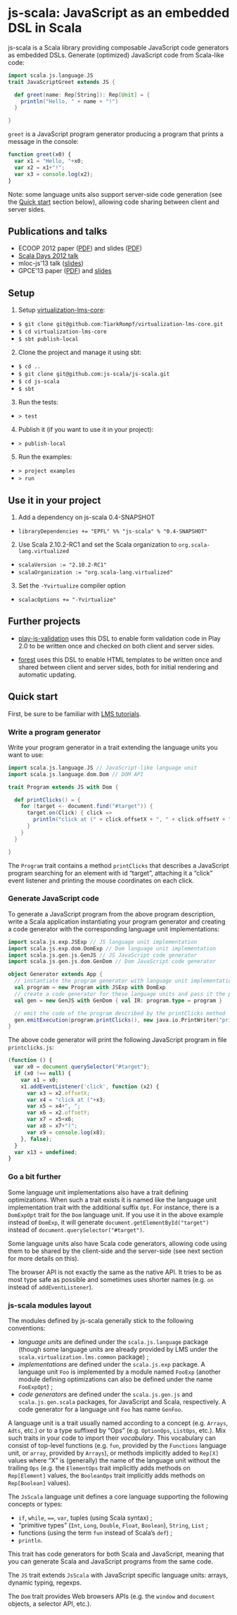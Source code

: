 # js-scala: JavaScript as an embedded DSL in Scala #

js-scala is a Scala library providing composable JavaScript code generators as embedded DSLs. Generate (optimized) JavaScript code from Scala-like code:

```scala
import scala.js.language.JS
trait JavaScriptGreet extends JS {

  def greet(name: Rep[String]): Rep[Unit] = {
    println("Hello, " + name + "!")
  }

}
```

`greet` is a JavaScript program generator producing a program that prints a message in the console:

```javascript
function greet(x0) {
  var x1 = "Hello, "+x0;
  var x2 = x1+"!";
  var x3 = console.log(x2);
}
```

Note: some language units also support server-side code generation (see the [Quick start](#quick-start) section below), allowing code sharing between client and server sides.

## Publications and talks

* ECOOP 2012 paper ([PDF](http://infoscience.epfl.ch/record/179888/files/js-scala-ecoop.pdf)) and slides ([PDF](http://pldi12.cs.purdue.edu/sites/default/files/slides_ecoop_gkossakowski.pdf))
* [Scala Days 2012 talk](http://skillsmatter.com/podcast/scala/javascript-embedded-dsl-scala)
* mloc-js'13 talk ([slides](http://prezi.com/l23gghh7c27t/?utm_campaign=share&utm_medium=copy&rc=ex0share))
* GPCE'13 paper ([PDF](https://github.com/js-scala/js-scala/raw/master/papers/gpce2013/gpce19c-foy.pdf)) and [slides](https://docs.google.com/presentation/d/1ErPjZMTheuKwp428QpxWibZlyjK3PKijwKtYEaXWoxQ/pub?start=false&loop=false&delayms=3000)

## Setup

1. Setup [virtualization-lms-core](http://github.com/TiarkRompf/virtualization-lms-core):
  - `$ git clone git@github.com:TiarkRompf/virtualization-lms-core.git`
  - `$ cd virtualization-lms-core`
  - `$ sbt publish-local`
2. Clone the project and manage it using sbt:
  - `$ cd ..`
  - `$ git clone git@github.com:js-scala/js-scala.git`
  - `$ cd js-scala`
  - `$ sbt`
3. Run the tests:
  - `> test`
4. Publish it (if you want to use it in your project):
  - `> publish-local`
5. Run the examples:
  - `> project examples`
  - `> run`

## Use it in your project

1. Add a dependency on js-scala 0.4-SNAPSHOT
  - `libraryDependencies += "EPFL" %% "js-scala" % "0.4-SNAPSHOT"`
2. Use Scala 2.10.2-RC1 and set the Scala organization to `org.scala-lang.virtualized`
  - `scalaVersion := "2.10.2-RC1"`
  - `scalaOrganization := "org.scala-lang.virtualized"`
3. Set the `-Yvirtualize` compiler option
  - `scalacOptions += "-Yvirtualize"`

## Further projects

* [play-js-validation](http://github.com/js-scala/play-js-validation) uses this DSL to enable form validation code in Play 2.0 to be written once and checked on both client and server sides.

* [forest](http://github.com/js-scala/forest) uses this DSL to enable HTML templates to be written once and shared between client and server sides, both for initial rendering and automatic updating.

## Quick start

First, be sure to be familiar with [LMS tutorials](http://scala-lms.github.io/tutorials).

### Write a program generator

Write your program generator in a trait extending the language units you want to use:

```scala
import scala.js.language.JS // JavaScript-like language unit
import scala.js.language.dom.Dom // DOM API

trait Program extends JS with Dom {

  def printClicks() = {
    for (target <- document.find("#target")) {
      target.on(Click) { click =>
        println("click at (" + click.offsetX + ", " + click.offsetY + ")")
      }
    }
  }

}
```

The `Program` trait contains a method `printClicks` that describes a JavaScript program searching for an element with id “target”, attaching it a “click” event listener and printing the mouse coordinates on each click.

### Generate JavaScript code

To generate a JavaScript program from the above program description, write a Scala application instantiating your program generator and creating a code generator with the corresponding language unit implementations:

```scala
import scala.js.exp.JSExp // JS language unit implementation
import scala.js.exp.dom.DomExp // Dom language unit implementation
import scala.js.gen.js.GenJS // JS JavaScript code generator
import scala.js.gen.js.dom.GenDom // Dom JavaScript code generator

object Generator extends App {
  // instantiate the program generator with language unit implementations
  val program = new Program with JSExp with DomExp
  // create a code generator for these language units and pass it the program as a parameter
  val gen = new GenJS with GenDom { val IR: program.type = program }

  // emit the code of the program described by the printClicks method
  gen.emitExecution(program.printClicks(), new java.io.PrintWriter("printclicks.js"))
}
```

The above code generator will print the following JavaScript program in file `printclicks.js`:

```javascript
(function () {
  var x0 = document.querySelector("#target");
  if (x0 !== null) {
    var x1 = x0;
    x1.addEventListener('click', function (x2) {
      var x3 = x2.offsetX;
      var x4 = "click at ("+x3;
      var x5 = x4+", ";
      var x6 = x2.offsetY;
      var x7 = x5+x6;
      var x8 = x7+")";
      var x9 = console.log(x8);
    }, false);
  }
  var x13 = undefined;
}
```

### Go a bit further

Some language unit implementations also have a trait defining optimizations. When such a trait exists it is named like the language unit implementation trait with the additional suffix `Opt`. For instance, there is a `DomExpOpt` trait for the `Dom` language unit. If you use it in the above example instead of `DomExp`, it will generate `document.getElementById("target")` instead of `document.querySelector("#target")`.

Some language units also have Scala code generators, allowing code using them to be shared by the client-side and the server-side (see next section for more details on this).

The browser API is not exactly the same as the native API. It tries to be as most type safe as possible and sometimes uses shorter names (e.g. `on` instead of `addEventListener`).

### js-scala modules layout

The modules defined by js-scala generally stick to the following conventions:

- *language units* are defined under the `scala.js.language` package (though some language units are already provided by LMS under the `scala.virtualization.lms.common` package) ;
- *implementations* are defined under the `scala.js.exp` package. A language unit `Foo` is implemented by a module named `FooExp` (another module defining optimizations can also be defined under the name `FooExpOpt`) ;
- *code generators* are defined under the `scala.js.gen.js` and `scala.js.gen.scala` packages, for JavaScript and Scala, respectively. A code generator for a language unit `Foo` has name `GenFoo`.

A language unit is a trait usually named according to a concept (e.g. `Arrays`, `Adts`, etc.) or to a type suffixed by “Ops” (e.g. `OptionOps`, `ListOps`, etc.). Mix such traits in your code to import their *vocabulary*. This vocabulary can consist of top-level functions (e.g. `fun`, provided by the `Functions` language unit, or `array`, provided by `Arrays`), or methods implicitly added to `Rep[X]` values where “X” is (generally) the name of the language unit without the trailing `Ops` (e.g. the `ElementOps` trait implicitly adds methods on `Rep[Element]` values, the `BooleanOps` trait implicitly adds methods on `Rep[Boolean]` values).

The `JsScala` language unit defines a core language supporting the following concepts or types:

- `if`, `while`, `==`, `var`, tuples (using Scala syntax) ;
- “primitive types” (`Int`, `Long`, `Double`, `Float`, `Boolean`), `String`, `List` ;
- functions (using the term `fun` instead of Scala’s `def`) ;
- `println`.

This trait has code generators for both Scala and JavaScript, meaning that you can generate Scala and JavaScript programs from the same code.

The `JS` trait extends `JsScala` with JavaScript specific language units: arrays, dynamic typing, regexps.

The `Dom` trait provides Web browsers APIs (e.g. the `window` and `document` objects, a selector API, etc.).